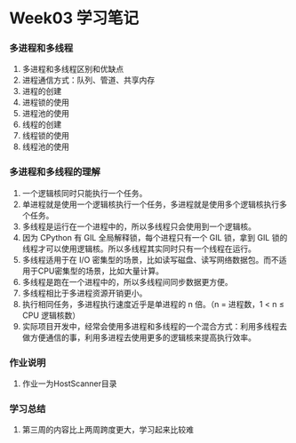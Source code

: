 # Week03 学习笔记
### 多进程和多线程
1. 多进程和多线程区别和优缺点
2. 进程通信方式：队列、管道、共享内存
3. 进程的创建
4. 进程锁的使用
5. 进程池的使用
6. 线程的创建
7. 线程锁的使用
8. 线程池的使用
### 多进程和多线程的理解
1. 一个逻辑核同时只能执行一个任务。
2. 单进程就是使用一个逻辑核执行一个任务，多进程就是使用多个逻辑核执行多个任务。
3. 多线程是运行在一个进程中的，所以多线程只会使用到一个逻辑核。
4. 因为 CPython 有 GIL 全局解释锁，每个进程只有一个 GIL 锁，拿到 GIL 锁的线程才可以使用逻辑核。所以多线程其实同时只有一个线程在运行。
5. 多线程适用于在 I/O 密集型的场景，比如读写磁盘、读写网络数据包。而不适用于CPU密集型的场景，比如大量计算。
6. 多线程是跑在一个进程中的，所以多线程间同步数据更方便。
7. 多线程相比于多进程资源开销更小。
8. 执行相同任务，多进程执行速度近乎是单进程的 n 倍。（n = 进程数，1 < n ≤ CPU 逻辑核数）
9. 实际项目开发中，经常会使用多进程和多线程的一个混合方式：利用多线程去做方便通信的事，利用多进程去使用更多的逻辑核来提高执行效率。
### 作业说明
1. 作业一为HostScanner目录
### 学习总结
1. 第三周的内容比上两周跨度更大，学习起来比较难

